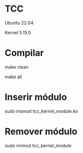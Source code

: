 # TCC

Ubuntu 22.04

Kernel 5.15.0

# Compilar

make clean

make all

# Inserir módulo

sudo insmod tcc_kernel_module.ko

# Remover módulo

sudo rmmod tcc_kernel_module
